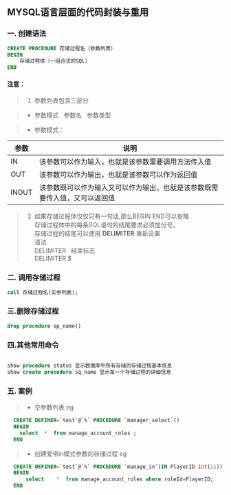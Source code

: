 <!--
 * @Author: your name
 * @Date: 2020-11-10 15:11:26
 * @LastEditTime: 2020-11-10 16:45:27
 * @LastEditors: Please set LastEditors
 * @Description: In User Settings Edit
 * @FilePath: \Notes\Mysql\存储过程.md
-->
## MYSQL语言层面的代码封装与重用


### 一.  创建语法

``` sql
CREATE PROCEDURE 存储过程名（参数列表）
BEGIN
    存储过程体（一组合法的SQL）
END 
```
#### 注意：

>1. 参数列表包含三部分

> - 参数模式 &nbsp; 参数名 &nbsp; 参数类型

>- 参数模式：
<table>
<thead><tr><th>参数</th> <th>说明</th></tr>
</thead> 
<tbody>
<tr><td>IN</td> <td>该参数可以作为输入，也就是该参数需要调用方法传入值</td></tr> 
<tr><td>OUT</td> <td>该参数可以作为输出，也就是该参数可以作为返回值</td></tr> 
<tr><td>INOUT</td> <td>该参数既可以作为输入又可以作为输出，也就是该参数既需要传入值，又可以返回值</td></tr>
</tbody>
</table>

>2. 如果存储过程体仅仅只有一句话,那么BEGIN END可以省略<br />
存储过程体中的每条SQL语句的结尾要求必须加分号。<br />
存储过程的结尾可以使用 **DELIMITER** 重新设置<br />
语法 <br />
DELIMITER &nbsp; 结束标志<br>
DELIMITER $


### 二. 调用存储过程

``` sql
call 存储过程名(实参列表);
```


### 三.删除存储过程

``` sql
drop procedure sp_name()
```


### 四.其他常用命令

``` sql

show procedure status 显示数据库中所有存储的存储过程基本信息
show create procedure sq_name 显示某一个存储过程的详细信息

```


  
  ### 五. 案例

> - 空参数列表 eg
```sql
  CREATE DEFINER=`test`@`%` PROCEDURE `manager_select`()
  BEGIN
    select	*  from manage_account_roles ;
  END
```
> - 创建爱带in模式参数的存储过程 eg
```sql
  CREATE DEFINER=`test`@`%` PROCEDURE `manage_in`(IN PlayerID int(11))
  BEGIN
      select	*  from manage_account_roles where roleId=PlayerID;
  END
```



